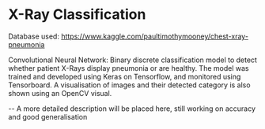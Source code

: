 # X-Ray Classification

Database used: https://www.kaggle.com/paultimothymooney/chest-xray-pneumonia

Convolutional Neural Network: Binary discrete classification model to detect whether patient X-Rays display pneumonia or are healthy. The model was trained and developed using Keras on Tensorflow, and monitored using Tensorboard. A visualisation of images and their detected category is also shown using an OpenCV visual.

-- A more detailed description will be placed here, still working on accuracy and good generalisation
